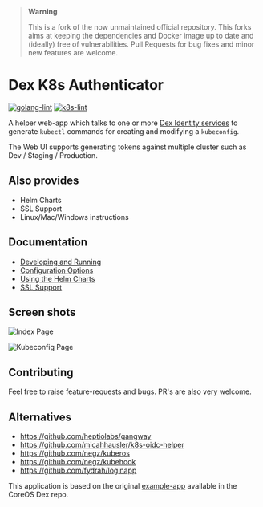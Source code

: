 > **Warning**
>
> This is a fork of the now unmaintained official repository.
> This forks aims at keeping the dependencies and Docker image up to date and (ideally) free of vulnerabilities. Pull Requests for bug fixes and minor new features are welcome.

# Dex K8s Authenticator

[![golang-lint](https://github.com/m-barthelemy/dex-k8s-authenticator/workflows/golangci-lint/badge.svg)](https://github.com/m-barthelemy/dex-k8s-authenticator/actions/workflows/golangci-lint.yml)
[![k8s-lint](https://github.com/m-barthelemy/dex-k8s-authenticator/workflows/k8s-lint/badge.svg)](https://github.com/m-barthelemy/dex-k8s-authenticator/actions/workflows/k8s.yml)

A helper web-app which talks to one or more [Dex Identity services](https://github.com/dexidp/dex) to generate
`kubectl` commands for creating and modifying a `kubeconfig`.

The Web UI supports generating tokens against multiple cluster such as Dev / Staging / Production. 


## Also provides
* Helm Charts
* SSL Support
* Linux/Mac/Windows instructions

## Documentation

- [Developing and Running](docs/develop.md)
- [Configuration Options](docs/config.md)
- [Using the Helm Charts](docs/helm.md)
- [SSL Support](docs/ssl.md)

## Screen shots

![Index Page](examples/index-page.png)

![Kubeconfig Page](examples/kubeconfig-page.png)


## Contributing

Feel free to raise feature-requests and bugs. PR's are also very welcome.

## Alternatives

- https://github.com/heptiolabs/gangway
- https://github.com/micahhausler/k8s-oidc-helper
- https://github.com/negz/kuberos
- https://github.com/negz/kubehook
- https://github.com/fydrah/loginapp

This application is based on the original [example-app](https://github.com/coreos/dex/tree/master/cmd/example-app
) available in the CoreOS Dex repo.
